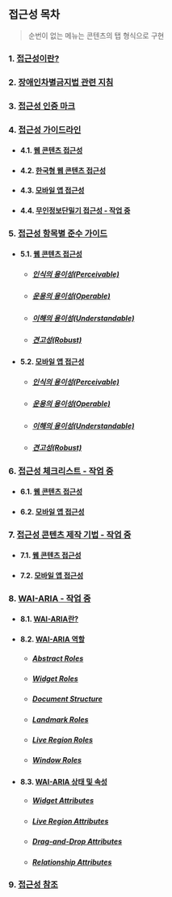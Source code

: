 ## 접근성 목차
> 순번이 없는 메뉴는 콘텐츠의 탭 형식으로 구현

### 1. [접근성이란?](01-a11yStart/start.md)  
### 2. [장애인차별금지법 관련 지침](02-a11yGuideline/guideline.md)  
### 3. [접근성 인증 마크](03-a11yMark/mark.md)  
### 4. [접근성 가이드라인](04-a11yCag/wcag.md)   
- #### 4.1. [웹 콘텐츠 접근성](04-a11yCag/wcag.md)   
- #### 4.2. [한국형 웹 콘텐츠 접근성](04-a11yCag/kwcag.md)    
- #### 4.3. [모바일 앱 접근성](04-a11yCag/macag.md)   
- #### 4.4. [무인정보단밀기 접근성 - 작업 중](04-a11yCag/kiosk.md)   

### 5. [접근성 항목별 준수 가이드](05-a11yCagGuide/kwcag/perceivable.md)   
- #### 5.1. [웹 콘텐츠 접근성](04-a11yCag/kwcag/perceivable.md)   
  * ##### [인식의 용이성(Perceivable)](05-a11yCagGuide/kwcag/perceivable.md)   
  * ##### [운용의 용이성(Operable)](05-a11yCagGuide/kwcag/operable.md)   
  * ##### [이해의 용이성(Understandable)](05-a11yCagGuide/kwcag/understandable.md)   
  * ##### [견고성(Robust)](05-a11yCagGuide/kwcag/robust.md)   

- #### 5.2. [모바일 앱 접근성](04-a11yCag/macag/perceivable.md)   
  * ##### [인식의 용이성(Perceivable)](05-a11yCagGuide/macag/perceivable.md)   
  * ##### [운용의 용이성(Operable)](05-a11yCagGuide/macag/operable.md)   
  * ##### [이해의 용이성(Understandable)](05-a11yCagGuide/macag/understandable.md)   
  * ##### [견고성(Robust)](05-a11yCagGuide/macag/robust.md)   

<!-- - #### 5.3. [무인정보단말기 접근성](04-a11yCag/kiosk/kiosk.md)    -->

### 6. [접근성 체크리스트 - 작업 중](06-a11yCheck/web.md)   
- #### 6.1. [웹 콘텐츠 접근성](06-a11yCheck/wcag.md)   
- #### 6.2. [모바일 앱 접근성](06-a11yCheck/macag.md)   
<!-- - #### 6.3. [무인정보단말기 접근성](06-a11yCheck/kiosk.md)    -->

### 7. [접근성 콘텐츠 제작 기법 - 작업 중](07-a11yDevelop/wcag.md)   
- #### 7.1. [웹 콘텐츠 접근성](07-a11yDevelop/wcag.md)   
- #### 7.2. [모바일 앱 접근성](07-a11yDevelop/macag.md)   
<!-- - #### 7.3. [무인정보단말기 접근성](07-a11yDevelop/kiosk.md)   -->

### 8. [WAI-ARIA - 작업 중](08-a11yWaiAria/wai-aria.md)  
- #### 8.1. [WAI-ARIA란?](08-a11yWaiAria/wai-aria.md) 
- #### 8.2. [WAI-ARIA 역할](08-a11yWaiAria/roles-abstract.md) 
  * ##### [Abstract Roles](08-a11yWaiAria/roles-abstract.md)   
  * ##### [Widget Roles](08-a11yWaiAria/roles-abstract.md)   
  * ##### [Document Structure](08-a11yWaiAria/roles-abstract.md)   
  * ##### [Landmark Roles](08-a11yWaiAria/roles-abstract.md)   
  * ##### [Live Region Roles](08-a11yWaiAria/roles-abstract.md)   
  * ##### [Window Roles](08-a11yWaiAria/roles-abstract.md)   
- #### 8.3. [WAI-ARIA 상태 및 속성](08-a11yWaiAria/attrs-widgets.md) 
  * ##### [Widget Attributes](08-a11yWaiAria/attrs-widgets.md)  
  * ##### [Live Region Attributes](08-a11yWaiAria/attrs-liveregions.md)  
  * ##### [Drag-and-Drop Attributes](08-a11yWaiAria/attrs-dragdrop.md)  
  * ##### [Relationship Attributes](08-a11yWaiAria/attrs-relationships.md)   

### 9. [접근성 참조](a11yBookmark/bookmark.md)   
